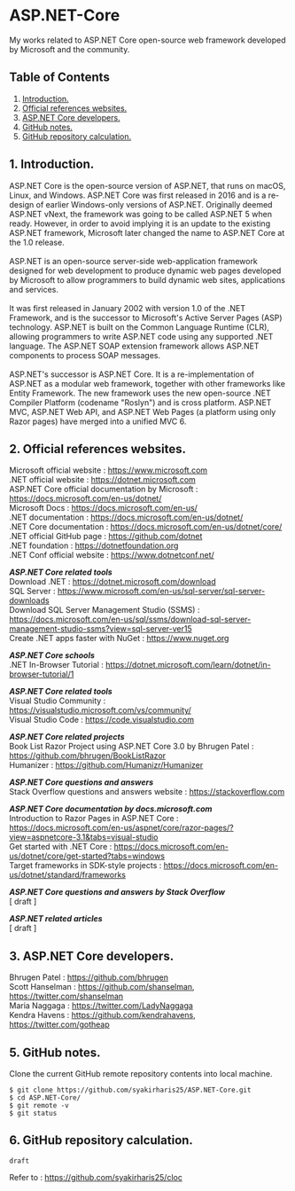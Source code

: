 # ASP.NET-Core
My works related to ASP.NET Core open-source web framework developed by Microsoft and the community.

## Table of Contents
1. [Introduction.](#introduction)
2. [Official references websites.](#references)
3. [ASP.NET Core developers.](#developers)
4. [GitHub notes.](#github)
5. [GitHub repository calculation.](#calculation)

<a name="introduction"></a>
## 1. Introduction.
ASP.NET Core is the open-source version of ASP.NET, that runs on macOS, Linux, and Windows. ASP.NET Core was first released in 2016 and is a re-design of earlier Windows-only versions of ASP.NET. Originally deemed ASP.NET vNext, the framework was going to be called ASP.NET 5 when ready. However, in order to avoid implying it is an update to the existing ASP.NET framework, Microsoft later changed the name to ASP.NET Core at the 1.0 release.
<br /><br />
ASP.NET is an open-source server-side web-application framework designed for web development to produce dynamic web pages developed by Microsoft to allow programmers to build dynamic web sites, applications and services.
<br /><br />
It was first released in January 2002 with version 1.0 of the .NET Framework, and is the successor to Microsoft's Active Server Pages (ASP) technology. ASP.NET is built on the Common Language Runtime (CLR), allowing programmers to write ASP.NET code using any supported .NET language. The ASP.NET SOAP extension framework allows ASP.NET components to process SOAP messages.
<br /><br />
ASP.NET's successor is ASP.NET Core. It is a re-implementation of ASP.NET as a modular web framework, together with other frameworks like Entity Framework. The new framework uses the new open-source .NET Compiler Platform (codename "Roslyn") and is cross platform. ASP.NET MVC, ASP.NET Web API, and ASP.NET Web Pages (a platform using only Razor pages) have merged into a unified MVC 6.

<a name="references"></a>
## 2. Official references websites.
Microsoft official website : https://www.microsoft.com <br />
.NET official website : https://dotnet.microsoft.com <br />
ASP.NET Core official documentation by Microsoft : https://docs.microsoft.com/en-us/dotnet/ <br />
Microsoft Docs : https://docs.microsoft.com/en-us/ <br />
.NET documentation : https://docs.microsoft.com/en-us/dotnet/ <br />
.NET Core documentation : https://docs.microsoft.com/en-us/dotnet/core/ <br />
.NET official GitHub page : https://github.com/dotnet <br />
.NET foundation : https://dotnetfoundation.org <br />
.NET Conf official website : https://www.dotnetconf.net/ <br />

**_ASP.NET Core related tools_** <br />
Download .NET : https://dotnet.microsoft.com/download <br />
SQL Server : https://www.microsoft.com/en-us/sql-server/sql-server-downloads <br />
Download SQL Server Management Studio (SSMS) : https://docs.microsoft.com/en-us/sql/ssms/download-sql-server-management-studio-ssms?view=sql-server-ver15 <br />
Create .NET apps faster with NuGet : https://www.nuget.org <br />

**_ASP.NET Core schools_** <br />
.NET In-Browser Tutorial : https://dotnet.microsoft.com/learn/dotnet/in-browser-tutorial/1 <br />

**_ASP.NET Core related tools_** <br />
Visual Studio Community : https://visualstudio.microsoft.com/vs/community/ <br />
Visual Studio Code : https://code.visualstudio.com <br /> 

**_ASP.NET Core related projects_** <br />
Book List Razor Project using ASP.NET Core 3.0 by Bhrugen Patel : https://github.com/bhrugen/BookListRazor <br />
Humanizer : https://github.com/Humanizr/Humanizer <br />

**_ASP.NET Core questions and answers_** <br />
Stack Overflow questions and answers website : https://stackoverflow.com

**_ASP.NET Core documentation by docs.microsoft.com_** <br />
Introduction to Razor Pages in ASP.NET Core : https://docs.microsoft.com/en-us/aspnet/core/razor-pages/?view=aspnetcore-3.1&tabs=visual-studio <br />
Get started with .NET Core : https://docs.microsoft.com/en-us/dotnet/core/get-started?tabs=windows <br />
Target frameworks in SDK-style projects : https://docs.microsoft.com/en-us/dotnet/standard/frameworks<br />

**_ASP.NET Core questions and answers by Stack Overflow_** <br />
[ draft ]  <br />

**_ASP.NET related articles_** <br />
[ draft ]  <br />

<a name="developers"></a>
## 3. ASP.NET Core developers.
Bhrugen Patel : https://github.com/bhrugen <br />
Scott Hanselman : https://github.com/shanselman, https://twitter.com/shanselman <br />
Maria Naggaga : https://twitter.com/LadyNaggaga <br />
Kendra Havens : https://github.com/kendrahavens, https://twitter.com/gotheap <br />
 
<a name="github"></a>
## 5. GitHub notes.
Clone the current GitHub remote repository contents into local machine.
```
$ git clone https://github.com/syakirharis25/ASP.NET-Core.git
$ cd ASP.NET-Core/
$ git remote -v
$ git status
```

<a name="calculation"></a>
## 6. GitHub repository calculation.
```
draft
```
Refer to : https://github.com/syakirharis25/cloc
